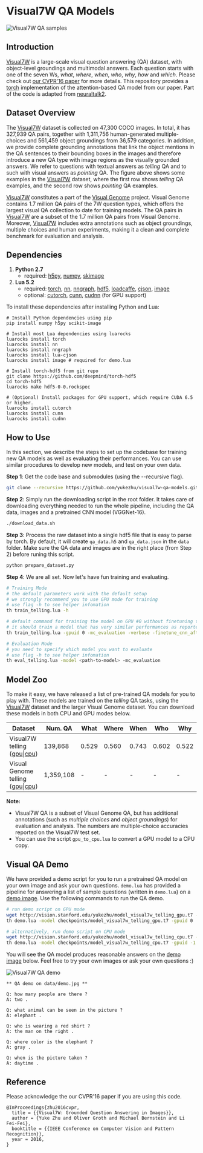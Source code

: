 # Visual7W QA Models

![Visual7W QA samples](http://web.stanford.edu/~yukez/images/img/visual7w_examples.png "Visual7W example QAs")

## Introduction

[Visual7W](http://web.stanford.edu/~yukez/visual7w/) is a large-scale visual question answering (QA) dataset, with object-level groundings and multimodal answers.
Each question starts with one of the seven Ws, *what*, *where*, *when*, *who*, *why*, *how* and *which*. Please check out [our CVPR'16 paper](http://web.stanford.edu/~yukez/papers/cvpr2016.pdf) for more details. This repository provides a [torch](http://torch.ch/) implementation of the attention-based QA model from our paper. Part of the code is adapted from [neuraltalk2](https://github.com/karpathy/neuraltalk2).

## Dataset Overview
The [Visual7W](http://web.stanford.edu/~yukez/visual7w/) dataset is collected on 47,300 COCO images. In total, it has 327,939 QA pairs, together with 1,311,756 human-generated multiple-choices and 561,459 object groundings from 36,579 categories. In addition, we provide complete grounding annotations that link the object mentions in the QA sentences to their bounding boxes in the images and therefore introduce a new QA type with image regions as the visually grounded answers. We refer to questions with textual answers
as *telling* QA and to such with visual answers as *pointing* QA. The figure above shows some examples in the [Visual7W](http://web.stanford.edu/~yukez/visual7w/) dataset, where the first row shows *telling* QA examples, and the second row shows *pointing* QA examples.

[Visual7W](http://web.stanford.edu/~yukez/visual7w/) constitutes a part of the [Visual Genome](http://visualgenome.org/) project. Visual Genome contains 1.7 million QA pairs of the 7W question types, which offers the largest visual QA collection to date for training models. The QA pairs in [Visual7W](http://web.stanford.edu/~yukez/visual7w/) are a subset of the 1.7 million QA pairs from Visual Genome. Moreover, [Visual7W](http://web.stanford.edu/~yukez/visual7w/) includes extra annotations such as object groundings, multiple choices and human experiments, making it a clean and complete benchmark for evaluation and analysis.

## Dependencies
1.  **Python 2.7**
    - required: [h5py](http://www.h5py.org/), [numpy](http://www.numpy.org/), [skimage](http://scikit-image.org/)
2.  **Lua 5.2**
    -  required: [torch](http://torch.ch/), [nn](https://github.com/torch/nn), [nngraph](https://github.com/torch/nngraph), [hdf5](https://github.com/deepmind/torch-hdf5), [loadcaffe](https://github.com/szagoruyko/loadcaffe), [cjson](https://github.com/mpx/lua-cjson), [image](https://github.com/torch/image)
    -  optional: [cutorch](https://github.com/torch/cutorch), [cunn](https://github.com/torch/cunn), [cudnn](https://github.com/soumith/cudnn.torch)  (for GPU support)

To install these dependencies after installing Python and Lua:
```Shell
# Install Python dependencies using pip
pip install numpy h5py scikit-image

# Install most Lua dependencies using luarocks
luarocks install torch
luarocks install nn
luarocks install nngraph
luarocks install lua-cjson
luarocks install image # required for demo.lua

# Install torch-hdf5 from git repo
git clone https://github.com/deepmind/torch-hdf5
cd torch-hdf5
luarocks make hdf5-0-0.rockspec

# (Optional) Install packages for GPU support, which require CUDA 6.5 or higher.
luarocks install cutorch
luarocks install cunn
luarocks install cudnn
```

## How to Use
In this section, we describe the steps to set up the codebase for training new QA models as well as evaluating their performances. You can use similar procedures to develop new models, and test on your own data.

**Step 1**: Get the code base and submodules (using the --recursive flag).
```bash
git clone --recursive https://github.com/yukezhu/visual7w-qa-models.git
```

**Step 2**: Simply run the downloading script in the root folder. It takes care of downloading everything needed to run the whole pipeline, including the QA data, images and a pretrained CNN model (VGGNet-16).
```bash
./download_data.sh
```

**Step 3**: Process the raw dataset into a single hdf5 file that is easy to parse by torch. By default, it will create `qa_data.h5` and `qa_data.json` in the `data` folder. Make sure the QA data and images are in the right place (from Step 2) before runing this script.
```bash
python prepare_dataset.py
```

**Step 4**: We are all set. Now let's have fun training and evaluating.
```bash
# Training Mode
# the default parameters work with the default setup
# we strongly recommend you to use GPU mode for training
# use flag -h to see helper infomation
th train_telling.lua -h

# default command for training the model on GPU #0 without finetuning the CNN
# it should train a model that has very similar performances as reported in our paper
th train_telling.lua -gpuid 0 -mc_evaluation -verbose -finetune_cnn_after -1

# Evaluation Mode
# you need to specify which model you want to evaluate
# use flag -h to see helper infomation
th eval_telling.lua -model <path-to-model> -mc_evaluation
```

## Model Zoo
To make it easy, we have released a list of pre-trained QA models for you to play with.
These models are trained on the *telling* QA tasks, using the [Visual7W](http://web.stanford.edu/~yukez/visual7w/) dataset and the larger Visual Genome dataset. You can download these models in both CPU and GPU modes below.

Dataset                       | Num. QA  | What  | Where | When  | Who  | Why  | How  | Overall |
----------------------------- |-------------------| ------| ------| ------| -----| -----| -----| --------|
Visual7W telling ([gpu](http://vision.stanford.edu/yukezhu/model_visual7w_telling_gpu.t7)\|[cpu](http://vision.stanford.edu/yukezhu/model_visual7w_telling_cpu.t7)) | 139,868 | 0.529	| 0.560	| 0.743	| 0.602	| 0.522	| 0.466	| 0.541 |
Visual Genome telling ([gpu](http://vision.stanford.edu/yukezhu/model_visualgenome_telling_gpu.t7)\|[cpu](http://vision.stanford.edu/yukezhu/model_visualgenome_telling_gpu.t7))    | 1,359,108 | - | - | - | - | - | - | - |

**Note:**
- Visual7W QA is a subset of Visual Genome QA, but has additional annotations (such as *multiple choices* and *object groundings*) for evaluation and analysis. The numbers are multiple-choice accuracies reported on the Visual7W test set.
- You can use the script `gpu_to_cpu.lua` to convert a GPU model to a CPU copy.

## Visual QA Demo
We have provided a demo script for you to run a pretrained QA model on your own image and ask your own questions. `demo.lua` has provided a pipeline for answering a list of sample questions (written in `demo.lua`) on a [demo image](https://raw.githubusercontent.com/yukezhu/visual7w-qa-models/master/data/demo.jpg). Use the following commands to run the QA demo.
```bash
# run demo script on GPU mode
wget http://vision.stanford.edu/yukezhu/model_visual7w_telling_gpu.t7 -P checkpoints
th demo.lua -model checkpoints/model_visual7w_telling_gpu.t7 -gpuid 0

# alternatively, run demo script on CPU mode
wget http://vision.stanford.edu/yukezhu/model_visual7w_telling_cpu.t7 -P checkpoints
th demo.lua -model checkpoints/model_visual7w_telling_cpu.t7 -gpuid -1
```

You will see the QA model produces reasonable answers on the [demo image](https://raw.githubusercontent.com/yukezhu/visual7w-qa-models/master/data/demo.jpg) below. Feel free to try your own images or ask your own questions :)

![Visual7W QA demo](https://raw.githubusercontent.com/yukezhu/visual7w-qa-models/master/data/demo.jpg "Visual7W QA demo")

```
** QA demo on data/demo.jpg **

Q: how many people are there ?
A: two .

Q: what animal can be seen in the picture ?
A: elephant .

Q: who is wearing a red shirt ?
A: the man on the right .

Q: where color is the elephant ?
A: gray .

Q: when is the picture taken ?
A: daytime .
```

## Reference
Please acknowledge the our CVPR'16 paper if you are using this code.
```
@InProceedings{zhu2016cvpr,
  title = {{Visual7W: Grounded Question Answering in Images}},
  author = {Yuke Zhu and Oliver Groth and Michael Bernstein and Li Fei-Fei},
  booktitle = {{IEEE Conference on Computer Vision and Pattern Recognition}},
  year = 2016,
}
```
